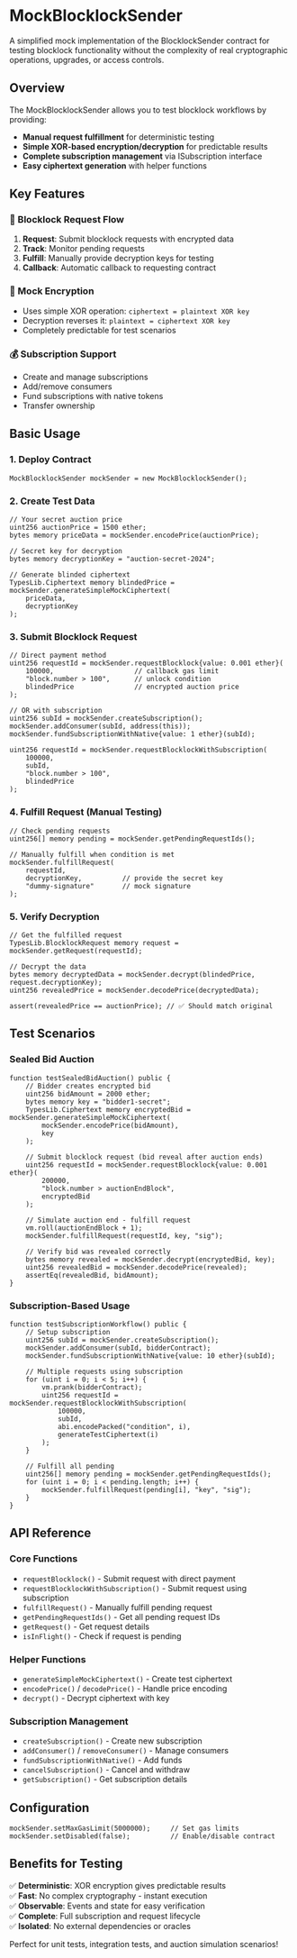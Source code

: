 # MockBlocklockSender

A simplified mock implementation of the BlocklockSender contract for testing blocklock functionality without the complexity of real cryptographic operations, upgrades, or access controls.

## Overview

The MockBlocklockSender allows you to test blocklock workflows by providing:
- **Manual request fulfillment** for deterministic testing
- **Simple XOR-based encryption/decryption** for predictable results  
- **Complete subscription management** via ISubscription interface
- **Easy ciphertext generation** with helper functions

## Key Features

### 🔄 Blocklock Request Flow
1. **Request**: Submit blocklock requests with encrypted data
2. **Track**: Monitor pending requests 
3. **Fulfill**: Manually provide decryption keys for testing
4. **Callback**: Automatic callback to requesting contract

### 🔐 Mock Encryption
- Uses simple XOR operation: `ciphertext = plaintext XOR key`
- Decryption reverses it: `plaintext = ciphertext XOR key`
- Completely predictable for test scenarios

### 💰 Subscription Support
- Create and manage subscriptions
- Add/remove consumers
- Fund subscriptions with native tokens
- Transfer ownership

## Basic Usage

### 1. Deploy Contract
```solidity
MockBlocklockSender mockSender = new MockBlocklockSender();
```

### 2. Create Test Data
```solidity
// Your secret auction price
uint256 auctionPrice = 1500 ether;
bytes memory priceData = mockSender.encodePrice(auctionPrice);

// Secret key for decryption
bytes memory decryptionKey = "auction-secret-2024";

// Generate blinded ciphertext
TypesLib.Ciphertext memory blindedPrice = mockSender.generateSimpleMockCiphertext(
    priceData,
    decryptionKey
);
```

### 3. Submit Blocklock Request
```solidity
// Direct payment method
uint256 requestId = mockSender.requestBlocklock{value: 0.001 ether}(
    100000,                    // callback gas limit
    "block.number > 100",      // unlock condition
    blindedPrice               // encrypted auction price
);

// OR with subscription
uint256 subId = mockSender.createSubscription();
mockSender.addConsumer(subId, address(this));
mockSender.fundSubscriptionWithNative{value: 1 ether}(subId);

uint256 requestId = mockSender.requestBlocklockWithSubscription(
    100000,
    subId,
    "block.number > 100",
    blindedPrice
);
```

### 4. Fulfill Request (Manual Testing)
```solidity
// Check pending requests
uint256[] memory pending = mockSender.getPendingRequestIds();

// Manually fulfill when condition is met
mockSender.fulfillRequest(
    requestId,
    decryptionKey,          // provide the secret key
    "dummy-signature"       // mock signature
);
```

### 5. Verify Decryption
```solidity
// Get the fulfilled request
TypesLib.BlocklockRequest memory request = mockSender.getRequest(requestId);

// Decrypt the data
bytes memory decryptedData = mockSender.decrypt(blindedPrice, request.decryptionKey);
uint256 revealedPrice = mockSender.decodePrice(decryptedData);

assert(revealedPrice == auctionPrice); // ✅ Should match original
```

## Test Scenarios

### Sealed Bid Auction
```solidity
function testSealedBidAuction() public {
    // Bidder creates encrypted bid
    uint256 bidAmount = 2000 ether;
    bytes memory key = "bidder1-secret";
    TypesLib.Ciphertext memory encryptedBid = mockSender.generateSimpleMockCiphertext(
        mockSender.encodePrice(bidAmount),
        key
    );
    
    // Submit blocklock request (bid reveal after auction ends)
    uint256 requestId = mockSender.requestBlocklock{value: 0.001 ether}(
        200000,
        "block.number > auctionEndBlock",
        encryptedBid
    );
    
    // Simulate auction end - fulfill request
    vm.roll(auctionEndBlock + 1);
    mockSender.fulfillRequest(requestId, key, "sig");
    
    // Verify bid was revealed correctly
    bytes memory revealed = mockSender.decrypt(encryptedBid, key);
    uint256 revealedBid = mockSender.decodePrice(revealed);
    assertEq(revealedBid, bidAmount);
}
```

### Subscription-Based Usage
```solidity
function testSubscriptionWorkflow() public {
    // Setup subscription
    uint256 subId = mockSender.createSubscription();
    mockSender.addConsumer(subId, bidderContract);
    mockSender.fundSubscriptionWithNative{value: 10 ether}(subId);
    
    // Multiple requests using subscription
    for (uint i = 0; i < 5; i++) {
        vm.prank(bidderContract);
        uint256 requestId = mockSender.requestBlocklockWithSubscription(
            100000,
            subId,
            abi.encodePacked("condition", i),
            generateTestCiphertext(i)
        );
    }
    
    // Fulfill all pending
    uint256[] memory pending = mockSender.getPendingRequestIds();
    for (uint i = 0; i < pending.length; i++) {
        mockSender.fulfillRequest(pending[i], "key", "sig");
    }
}
```

## API Reference

### Core Functions
- `requestBlocklock()` - Submit request with direct payment
- `requestBlocklockWithSubscription()` - Submit request using subscription
- `fulfillRequest()` - Manually fulfill pending request
- `getPendingRequestIds()` - Get all pending request IDs
- `getRequest()` - Get request details
- `isInFlight()` - Check if request is pending

### Helper Functions
- `generateSimpleMockCiphertext()` - Create test ciphertext
- `encodePrice()` / `decodePrice()` - Handle price encoding
- `decrypt()` - Decrypt ciphertext with key

### Subscription Management
- `createSubscription()` - Create new subscription
- `addConsumer()` / `removeConsumer()` - Manage consumers
- `fundSubscriptionWithNative()` - Add funds
- `cancelSubscription()` - Cancel and withdraw
- `getSubscription()` - Get subscription details

## Configuration
```solidity
mockSender.setMaxGasLimit(5000000);     // Set gas limits
mockSender.setDisabled(false);          // Enable/disable contract
```

## Benefits for Testing

✅ **Deterministic**: XOR encryption gives predictable results  
✅ **Fast**: No complex cryptography - instant execution  
✅ **Observable**: Events and state for easy verification  
✅ **Complete**: Full subscription and request lifecycle  
✅ **Isolated**: No external dependencies or oracles  

Perfect for unit tests, integration tests, and auction simulation scenarios!
